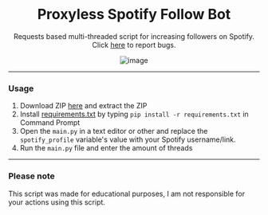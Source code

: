 <br/>
<div align="center">

  # Proxyless Spotify Follow Bot
  Requests based multi-threaded script for increasing followers on Spotify. Click <a href="https://github.com/useragents/Proxyless-Spotify-Follow-Bot/issues">here</a> to report bugs.
  
  ![image](https://user-images.githubusercontent.com/102762968/161622560-22f88eae-709e-4c07-a66e-8147dd3d43dd.png)

</div>

--------------------------------------

### Usage

1. Download ZIP <a href="https://github.com/useragents/Proxyless-Spotify-Follow-Bot/archive/refs/heads/main.zip">here</a> and extract the ZIP 
2. Install <a href="https://github.com/useragents/Instagram-Username-Auto-Claimer/blob/main/requirements.txt">requirements.txt</a> by typing `pip install -r requirements.txt` in Command Prompt
3. Open the `main.py` in a text editor or other and replace the `spotify_profile` variable's value with your Spotify username/link.
4. Run the `main.py` file and enter the amount of threads

--------------------------------------

### Please note

This script was made for educational purposes, I am not responsible for your actions using this script.
